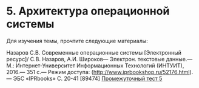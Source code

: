 # 5. Архитектура операционной системы
Для изучения темы, прочтите следующие материалы:

Назаров С.В. Современные операционные системы [Электронный ресурс]/ С.В. Назаров, А.И. Широков— Электрон. текстовые данные.— М.: Интернет-Университет Информационных Технологий (ИНТУИТ), 2016.— 351 c.— Режим доступа: (http://www.iprbookshop.ru/52176.html).— ЭБС «IPRbooks» С. 20-41 [89474]
 [Промежуточный тест 5](https://edu.rosdistant.ru/mod/quiz/view.php?id=32264)